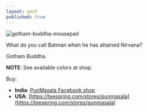 ```yaml
---
layout: post
published: true
---
```


![gotham-buddha-mousepad](https://user-images.githubusercontent.com/13973052/59904129-607a4180-9420-11e9-8232-c8f8da522f37.jpeg)

What do you call Batman when he has attained Nirvana? 

Gotham Buddha.

**NOTE**: See available colors at shop.

Buy:
- **India**: [PunMasala Facebook shop](https://www.facebook.com/pg/PunMasala-2107479029311215/shop/)
- **USA**: [https://teespring.com/stores/punmasala](https://teespring.com/stores/punmasala)
